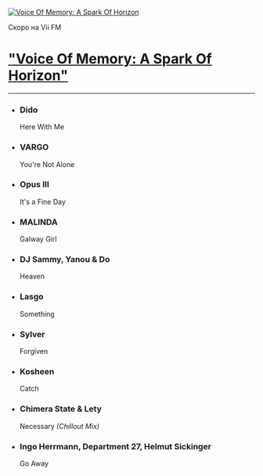 [![Voice Of Memory: A Spark Of Horizon](https://viifm.art/data/image/voma-34644563463356.jpg)][1]

Скоро на Vii FM

# ["Voice Of Memory: A Spark Of Horizon"][1]

---

- ### Dido
  Here With Me
  
- ### VARGO 
  You're Not Alone
  
- ### Opus III
  It's a Fine Day
   
- ### MALINDA
  Galway Girl

- ### DJ Sammy, Yanou & Do
  Heaven
   
- ### Lasgo
  Something
   
- ### Sylver
  Forgiven
   
- ### Kosheen
  Catch
   
- ### Chimera State & Lety
  Necessary _(Chillout Mix)_
   
- ### Ingo Herrmann, Department 27, Helmut Sickinger
  Go Away

  
  
[1]: https://t.me/viifm_lux
